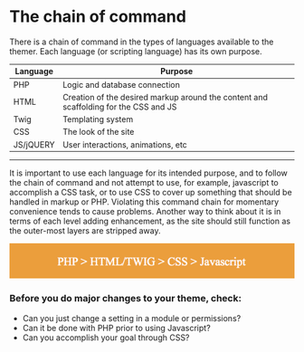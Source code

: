 # The chain of command

There is a chain of command in the types of languages available to the themer. Each language (or scripting language) has its own purpose.

| Language | Purpose |
| -- | -- |
| PHP | Logic and database connection |
| HTML | Creation of the desired markup around the content and scaffolding for the CSS and JS |
| Twig | Templating system |
| CSS | The look of the site |
| JS/jQUERY | User interactions, animations, etc |



---

It is important to use each language for its intended purpose, and to follow the chain of command and not attempt to use, for example, javascript to accomplish a CSS task, or to use CSS to cover up something that should be handled in markup or PHP. Violating this command chain for momentary convenience tends to cause problems. Another way to think about it is in terms of each level adding enhancement, as the site should still function as the outer-most layers are stripped away.

![](chain.png)


### Before you do major changes to your theme, check:


* Can you just change a setting in a module or permissions?
* Can it be done with PHP prior to using Javascript?
* Can you accomplish your goal through CSS? 

